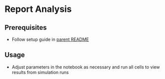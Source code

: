 # Report Analysis

## Prerequisites

* Follow setup guide in [parent README](../README.md)

## Usage

* Adjust parameters in the notebook as necessary and run all cells to view results from simulation runs